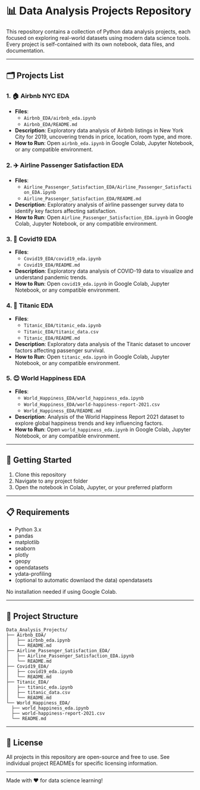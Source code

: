 # 📊 Data Analysis Projects Repository

This repository contains a collection of Python data analysis projects, each focused on exploring real-world datasets using modern data science tools. Every project is self-contained with its own notebook, data files, and documentation.

---

## 🗂 Projects List

### 1. 🏠 Airbnb NYC EDA

- **Files**:
  - `Airbnb_EDA/airbnb_eda.ipynb`
  - `Airbnb_EDA/README.md`
- **Description**: Exploratory data analysis of Airbnb listings in New York City for 2019, uncovering trends in price, location, room type, and more.
- **How to Run**: Open `airbnb_eda.ipynb` in Google Colab, Jupyter Notebook, or any compatible environment.

### 2. ✈️ Airline Passenger Satisfaction EDA

- **Files**:
  - `Airline_Passenger_Satisfaction_EDA/Airline_Passenger_Satisfaction_EDA.ipynb`
  - `Airline_Passenger_Satisfaction_EDA/README.md`
- **Description**: Exploratory analysis of airline passenger survey data to identify key factors affecting satisfaction.
- **How to Run**: Open `Airline_Passenger_Satisfaction_EDA.ipynb` in Google Colab, Jupyter Notebook, or any compatible environment.

### 3. 🦠 Covid19 EDA

- **Files**:
  - `Covid19_EDA/covid19_eda.ipynb`
  - `Covid19_EDA/README.md`
- **Description**: Exploratory data analysis of COVID-19 data to visualize and understand pandemic trends.
- **How to Run**: Open `covid19_eda.ipynb` in Google Colab, Jupyter Notebook, or any compatible environment.

### 4. 🚢 Titanic EDA

- **Files**:
  - `Titanic_EDA/titanic_eda.ipynb`
  - `Titanic_EDA/titanic_data.csv`
  - `Titanic_EDA/README.md`
- **Description**: Exploratory data analysis of the Titanic dataset to uncover factors affecting passenger survival.
- **How to Run**: Open `titanic_eda.ipynb` in Google Colab, Jupyter Notebook, or any compatible environment.

### 5. 😊 World Happiness EDA

- **Files**:
  - `World_Happiness_EDA/world_happiness_eda.ipynb`
  - `World_Happiness_EDA/world-happiness-report-2021.csv`
  - `World_Happiness_EDA/README.md`
- **Description**: Analysis of the World Happiness Report 2021 dataset to explore global happiness trends and key influencing factors.
- **How to Run**: Open `world_happiness_eda.ipynb` in Google Colab, Jupyter Notebook, or any compatible environment.

---

## 🚀 Getting Started

1. Clone this repository
2. Navigate to any project folder
3. Open the notebook in Colab, Jupyter, or your preferred platform

---

## 📋 Requirements

- Python 3.x
- pandas
- matplotlib
- seaborn
- plotly
- geopy
- opendatasets
- ydata-profiling
- (optional to automatic downlaod the data) opendatasets

No installation needed if using Google Colab.

---

## 📜 Project Structure

```
Data_Analysis_Projects/
├── Airbnb_EDA/
│   ├── airbnb_eda.ipynb
│   └── README.md
├── Airline_Passenger_Satisfaction_EDA/
│   ├── Airline_Passenger_Satisfaction_EDA.ipynb
│   └── README.md
├── Covid19_EDA/
│   ├── covid19_eda.ipynb
│   └── README.md
├── Titanic_EDA/
│   ├── titanic_eda.ipynb
│   ├── titanic_data.csv
│   └── README.md
└── World_Happiness_EDA/
  ├── world_happiness_eda.ipynb
  ├── world-happiness-report-2021.csv
  └── README.md
```

---

## 📄 License

All projects in this repository are open-source and free to use. See individual project READMEs for specific licensing information.

---

Made with ❤️ for data science learning!